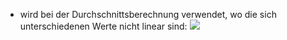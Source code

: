 - wird bei der Durchschnittsberechnung verwendet, wo die sich unterschiedenen Werte nicht linear sind:
![](Pasted%20image%2020240409123733.png)

